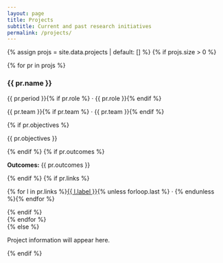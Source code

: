 ```yaml
---
layout: page
title: Projects
subtitle: Current and past research initiatives
permalink: /projects/
---
```


{% assign projs = site.data.projects | default: [] %}
{% if projs.size > 0 %}
<div class="grid cols-2">
  {% for pr in projs %}
  <article class="card">
    <h3>{{ pr.name }}</h3>
    <p class="muted">{{ pr.period }}{% if pr.role %} · {{ pr.role }}{% endif %}</p>
    <p class="muted">{{ pr.team }}{% if pr.team %} · {{ pr.team }}{% endif %}</p>
    {% if pr.objectives %}<p>{{ pr.objectives }}</p>{% endif %}
    {% if pr.outcomes %}<p><strong>Outcomes:</strong> {{ pr.outcomes }}</p>{% endif %}
    {% if pr.links %}
      <p>
        {% for l in pr.links %}<a href="{{ l.url }}" target="_blank" rel="noopener">{{ l.label }}</a>{% unless forloop.last %} · {% endunless %}{% endfor %}
      </p>
    {% endif %}
  </article>
  {% endfor %}
</div>
{% else %}
<p class="muted">Project information will appear here.</p>
{% endif %}


